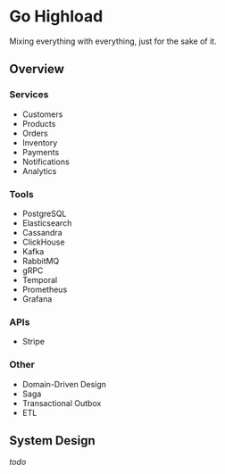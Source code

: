# Go Highload
Mixing everything with everything, just for the sake of it.

## Overview 

### Services
- Customers
- Products
- Orders
- Inventory
- Payments
- Notifications
- Analytics

### Tools
- PostgreSQL
- Elasticsearch
- Cassandra
- ClickHouse
- Kafka
- RabbitMQ
- gRPC
- Temporal
- Prometheus
- Grafana

### APIs
- Stripe

### Other
- Domain-Driven Design
- Saga
- Transactional Outbox
- ETL

## System Design

_todo_